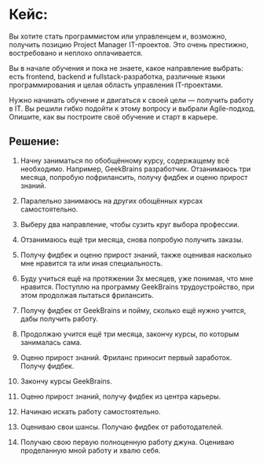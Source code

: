 # Кейс:
Вы хотите стать программистом или управленцем и, возможно, получить позицию Project Manager IT-проектов. Это очень престижно, востребовано и неплохо оплачивается.

Вы в начале обучения и пока не знаете, какое направление выбрать: есть frontend, backend и fullstack-разработка, различные языки программирования и целая область управления IT-проектами.

Нужно начинать обучение и двигаться к своей цели — получить работу в IT. Вы решили гибко подойти к этому вопросу и выбрали Agile-подход. Опишите, как вы построите своё обучение и старт в карьере.

## Решение:
1. Начну заниматься по обобщённому курсу, содержащему всё необходимо. Например, GeekBrains разработчик. Отзанимаюсь три месяца, попробую пофрилансить, получу фидбек и оценю прирост знаний.

2. Паралельно занимаюсь на других обощённых курсах самостоятельно.

3. Выберу два направление, чтобы сузить круг выбора профессии.

4. Отзанимаюсь ещё три месяца, снова попробую получить заказы.

5. Получу фидбек и оценю прирост знаний, также оценивая насколько мне нравится та или иная специальность.

6. Буду учиться ещё на протяжении 3х месяцев, уже понимая, что мне нравится. Поступлю на программу GeekBrains трудоустройство, при этом продолжая пытаться фрилансить.

7. Получу фидбек от GeekBrains и пойму, сколько ещё нужно учится, дабы получить работу.

8. Продолжаю учится ещё три месяца, закончу курсы, по которым занималась сама.

9. Оценю прирост знаний. Фриланс приносит первый заработок. Получу фидбек.

10. Закончу курсы GeekBrains.

11. Оценю прирост знаний, получу фидбек из центра карьеры.

12. Начинаю искать работу самостоятельно.

13. Оцениваю свои шансы. Получаю фидбек от работодателей.

14. Получаю свою первую полноценную работу джуна. Оцениваю проделанную мной работу и хвалю себя.